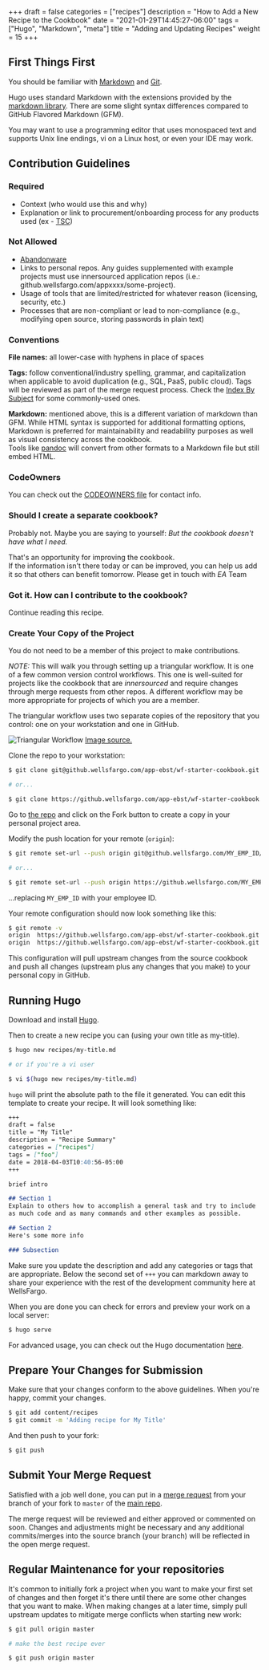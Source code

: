 +++
draft = false
categories = ["recipes"]
description = "How to Add a New Recipe to the Cookbook"
date = "2021-01-29T14:45:27-06:00"
tags = ["Hugo", "Markdown", "meta"]
title = "Adding and Updating Recipes"
weight = 15
+++

## First Things First

You should be familiar with [Markdown](https://daringfireball.net/projects/markdown/syntax) and [Git](https://git-scm.com/).

Hugo uses standard Markdown with the extensions provided by the [markdown library](https://github.com/russross/blackfriday#extensions).  There are some slight syntax differences compared to GitHub Flavored Markdown (GFM).

You may want to use a programming editor that uses monospaced text and supports Unix line endings, vi on a Linux host, or even your IDE may work.

## Contribution Guidelines

### Required

- Context (who would use this and why)
- Explanation or link to procurement/onboarding process for any products used (ex - [TSC]())

### Not Allowed

- [Abandonware](https://en.wikipedia.org/wiki/Abandonware)
- Links to personal repos. Any guides supplemented with example projects must use innersourced application repos (i.e.: github.wellsfargo.com/appxxxx/some-project).
- Usage of tools that are limited/restricted for whatever reason (licensing, security, etc.)
- Processes that are non-compliant or lead to non-compliance (e.g., modifying open source, storing passwords in plain text)

### Conventions

**File names:** all lower-case with hyphens in place of spaces

**Tags:** follow conventional/industry spelling, grammar, and capitalization when applicable to avoid duplication (e.g., SQL, PaaS, public cloud). Tags will be reviewed as part of the merge request process. 
Check the [Index By Subject](/collections/index-by-subject) for some commonly-used ones.

**Markdown:** mentioned above, this is a different variation of markdown than GFM. While HTML syntax is supported for additional formatting options, Markdown is preferred for maintainability and readability purposes as well as visual consistency across the cookbook.  
Tools like [pandoc](https://pandoc.org/) will convert from other formats to a Markdown file but still embed HTML.

### CodeOwners

You can check out the [CODEOWNERS file](https://github.wellsfargo.com/app-ebst/wf-starter-cookbook/blob/master/CODEOWNERS) for contact info.  

### Should I create a separate cookbook?

Probably not.  Maybe you are saying to yourself: *But the cookbook doesn't have what I need.*

That's an opportunity for improving the cookbook.  
If the information isn't there today or can be improved, you can help us add it so that others can benefit tomorrow. Please get in touch with _EA_ Team

### Got it.  How can I contribute to the cookbook?

Continue reading this recipe.  

### Create Your Copy of the Project

You do not need to be a member of this project to make contributions.

*NOTE:* This will walk you through setting up a triangular workflow.  It is one of a few common version control workflows.  This one is well-suited for projects like the cookbook that are _innersourced_ and require changes through merge requests from other repos.  A different workflow may be more appropriate for projects of which you are a member.

The triangular workflow uses two separate copies of the repository that you control: one on your workstation and one in GitHub.

![Triangular Workflow](/images/recipes/triangular-workflow.png)
[Image source.](https://github.blog/2015-07-29-git-2-5-including-multiple-worktrees-and-triangular-workflows/#improved-support-for-triangular-workflows)

Clone the repo to your workstation:

```bash
$ git clone git@github.wellsfargo.com/app-ebst/wf-starter-cookbook.git

# or...

$ git clone https://github.wellsfargo.com/app-ebst/wf-starter-cookbook
```

Go to [the repo](https://github.wellsfargo.com/app-ebst/wf-starter-cookbook) and click on the Fork button to create a copy in your personal project area.

Modify the push location for your remote (`origin`):

```bash
$ git remote set-url --push origin git@github.wellsfargo.com/MY_EMP_ID/wf-starter-cookbook.git

# or...

$ git remote set-url --push origin https://github.wellsfargo.com/MY_EMP_ID/wf-starter-cookbook.git
```

...replacing `MY_EMP_ID` with your employee ID.

Your remote configuration should now look something like this:

```bash
$ git remote -v
origin	https://github.wellsfargo.com/app-ebst/wf-starter-cookbook.git (fetch)
origin	https://github.wellsfargo.com/app-ebst/wf-starter-cookbook.git (push)
```

This configuration will pull upstream changes from the source cookbook and push all changes (upstream plus any changes that you make) to your personal copy in GitHub.

## Running Hugo

Download and install [Hugo](https://gohugo.io/getting-started/installing/).

Then to create a new recipe you can (using your own title as my-title).

```bash
$ hugo new recipes/my-title.md

# or if you're a vi user

$ vi $(hugo new recipes/my-title.md)
```

`hugo` will print the absolute path to the file it generated.  You can edit this
template to create your recipe.  It will look something like:

```markdown
+++
draft = false
title = "My Title"
description = "Recipe Summary"
categories = ["recipes"]
tags = ["foo"]
date = 2018-04-03T10:40:56-05:00
+++

brief intro

## Section 1
Explain to others how to accomplish a general task and try to include
as much code and as many commands and other examples as possible.

## Section 2
Here's some more info

### Subsection
```

Make sure you update the description and add any categories or tags
that are appropriate.  Below the second set of `+++` you can markdown away to
share your experience with the rest of the development community
here at WellsFargo.


When you are done you can check for errors and preview your work on a local server:

```bash
$ hugo serve
```
For advanced usage, you can check out the Hugo documentation [here](https://gohugo.io/getting-started/).

## Prepare Your Changes for Submission

Make sure that your changes conform to the above guidelines. When you're happy, commit your changes.

```bash
$ git add content/recipes
$ git commit -m 'Adding recipe for My Title'
```

And then push to your fork:

```bash
$ git push
```

## Submit Your Merge Request

Satisfied with a job well done, you can put in a [merge request](https://github.wellsfargo.com/help/user/project/merge_requests/index.md)
from your branch of your fork to `master` of the [main
repo](https://github.wellsfargo.com/app-ebst/wf-starter-cookbook).

The merge request will be reviewed and either approved or commented on soon.  Changes and adjustments might be necessary and any additional commits/merges into the source branch (your branch) will be reflected in the open merge request.

## Regular Maintenance for your repositories

It's common to initially fork a project when you want to make your first set of changes and then forget it's there until there are some other changes that you want to make.  When making changes at a later time, simply pull upstream updates to mitigate merge conflicts when starting new work:

```bash
$ git pull origin master

# make the best recipe ever

$ git push origin master
```
